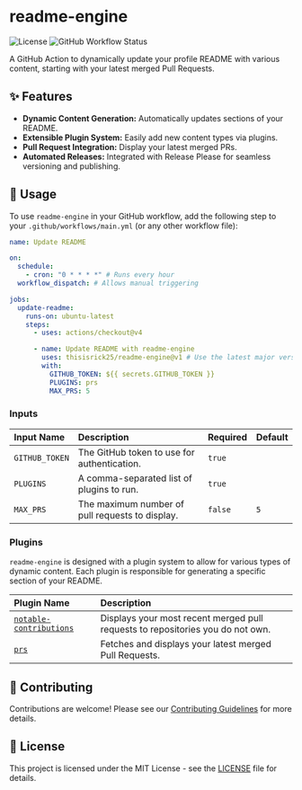 # readme-engine

![License](https://img.shields.io/badge/license-MIT-blue.svg)
![GitHub Workflow Status](https://img.shields.io/github/actions/workflow/status/thisisrick25/readme-engine/release-please.yml?branch=main)

A GitHub Action to dynamically update your profile README with various content, starting with your latest merged Pull Requests.

## ✨ Features

- **Dynamic Content Generation:** Automatically updates sections of your README.
- **Extensible Plugin System:** Easily add new content types via plugins.
- **Pull Request Integration:** Display your latest merged PRs.
- **Automated Releases:** Integrated with Release Please for seamless versioning and publishing.

## 🚀 Usage

To use `readme-engine` in your GitHub workflow, add the following step to your `.github/workflows/main.yml` (or any other workflow file):

```yaml
name: Update README

on:
  schedule:
    - cron: "0 * * * *" # Runs every hour
  workflow_dispatch: # Allows manual triggering

jobs:
  update-readme:
    runs-on: ubuntu-latest
    steps:
      - uses: actions/checkout@v4

      - name: Update README with readme-engine
        uses: thisisrick25/readme-engine@v1 # Use the latest major version
        with:
          GITHUB_TOKEN: ${{ secrets.GITHUB_TOKEN }}
          PLUGINS: prs
          MAX_PRS: 5
```

### Inputs

| Input Name     | Description                                     | Required | Default |
| :------------- | :---------------------------------------------- | :------- | :------ |
| `GITHUB_TOKEN` | The GitHub token to use for authentication.     | `true`   |         |
| `PLUGINS`      | A comma-separated list of plugins to run.       | `true`   |         |
| `MAX_PRS`      | The maximum number of pull requests to display. | `false`  | `5`     |

### Plugins

`readme-engine` is designed with a plugin system to allow for various types of dynamic content. Each plugin is responsible for generating a specific section of your README.

| Plugin Name                                                  | Description                                                                    |
| :----------------------------------------------------------- | :----------------------------------------------------------------------------- |
| [`notable-contributions`](src/plugins/notable-contributions) | Displays your most recent merged pull requests to repositories you do not own. |
| [`prs`](src/plugins/prs)                                     | Fetches and displays your latest merged Pull Requests.                         |

## 🤝 Contributing

Contributions are welcome! Please see our [Contributing Guidelines](CONTRIBUTING.md) for more details.

## 📄 License

This project is licensed under the MIT License - see the [LICENSE](LICENSE) file for details.
